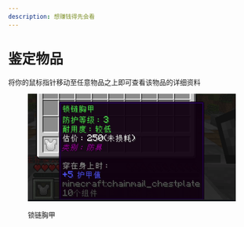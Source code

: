 ```yaml
---
description: 想赚钱得先会看
---
```


# 鉴定物品

将你的鼠标指针移动至任意物品之上即可查看该物品的详细资料

<figure><img src="../.gitbook/assets/image (75).png" alt=""><figcaption><p>锁链胸甲</p></figcaption></figure>

